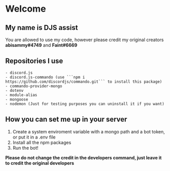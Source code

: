 # Welcome

## My name is DJS assist

You are allowed to use my code, however please credit my original creators **abisammy#4749** and **Faint#6669**

## Repositories I use

````
- discord.js
- discord.js-commando (use ```npm i https://github.com/discordjs/commando.git``` to install this package)
- commando-provider-mongo
- dotenv
- module-alias
- mongoose
- nodemon (Just for testing purposes you can uninstall it if you want)
````

## How you can set me up in your server

1. Create a system enviroment variable with a mongo path and a bot token, or put it in a .env file
2. Install all the npm packages
3. Run the bot!

**Please do not change the credit in the developers command, just leave it to credit the original developers**
